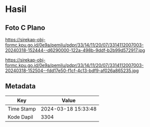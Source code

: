 # Hasil

## Foto C Plano

https://sirekap-obj-formc.kpu.go.id/0e9a/pemilu/pdpr/33/14/11/20/07/3314112007003-20240318-152444--d6290000-122a-498b-9ddf-b2b99d572917.jpg

https://sirekap-obj-formc.kpu.go.id/0e9a/pemilu/pdpr/33/14/11/20/07/3314112007003-20240318-152504--fdd17e50-f1cf-4c13-bdf9-af026a865235.jpg


## Metadata

| Key        | Value               |
| ---------- | ------------------- |
| Time Stamp | 2024-03-18 15:33:48 |
| Kode Dapil | 3304                |



